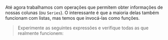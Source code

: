 
Até agora trabalhamos com operações que permitem obter informações de nossas colunas (ou `Series`). O interessante é que a maioria delas também funcionam com listas, mas temos que invocá-las como funções.

> Experimente as seguintes expressões e verifique todas as que realmente funcionem:
>
